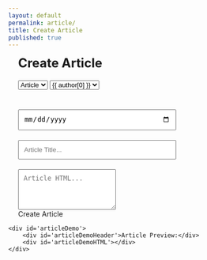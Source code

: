 ```yaml
---
layout: default
permalink: article/
title: Create Article
published: true
---
```

<style>
#page-wrapper {
	padding: 80px 0;
}
.container {
}

.articleForm {
	max-width: 900px;
	margin: 0 auto;
	padding: 0 20px;
}

form .title, #articleDemoHeader {
	font-size: 180%;
	font-weight: 700;
}
form select {
	margin: 20px 0;
}
form input {
	width: 100%;
	max-width: 320px;
	display: block;
	margin: 20px 0;
}
form input, form textarea {
	padding: 10px;
}


#articleDemo {
	max-width: 1178px;
	margin: 200px auto;
}
#articleDemoHeader {
	margin-bottom: 40px;
}
#articleDemoHTML {
	white-space: pre-wrap;
}
</style>

<div class='container'>
	<form class='articleForm'>
		<!-- {{ site.data.authors }} -->
		<div class='title'>Create Article</div>
		<select id='article_layout'>
			<option>Article</option>
		</select>
		<select id='article_author' data-name='author' placeholder='Select Author'>
			{% for author in site.data.authors %}
				<option>{{ author[0] }}</option>
			{% endfor %}
		</select>
		<input id='article_date' type='date' data-name='filename'/>
		<input id='article_filename' data-name='filename' placeholder='Article Title...'/>
		<!-- <input class='watch' id='article_author' data-name='author' placeholder='Article Author...'/> -->
		<textarea id='article_value' placeholder='Article HTML...' data-name='value' rows='4'></textarea>
		<div id='createBtn'>Create Article</div>
	</form>

	<div id='articleDemo'>
		<div id='articleDemoHeader'>Article Preview:</div>
		<div id='articleDemoHTML'></div>
	</div>
</div>



<script>
	var base = 'https://github.com/CarletonComputerScienceSociety/carletoncomputersciencesociety.github.io/new';
	// var branch = 'add-post';
	var branch = 'master';
	var fileLocation = 'community/news/_posts';
	var fileName = 'filename=';
	var bodyValue = 'value=';


	function setCurrentDate(){
		var currDate = new Date();
		var day = currDate.getDate();
		if(day < 10)
			day = '0' + day;

		var month = currDate.getMonth() + 1;
		if(month < 10)
			month = '0' + month;

		var year = currDate.getFullYear();
		document.getElementById('article_date').value = year + '-' + month + '-' + day;
	}
	setCurrentDate();

	function getPostUrl(){
		var layout = document.getElementById('article_layout').value;
		var date = document.getElementById('article_date').value;
		var title = document.getElementById('article_filename').value;
		var author = document.getElementById('article_author').value;
		var value = document.getElementById('article_value').value;
		
		if(date && title && author && value){
			var filestring = date.replace(/\s/g, '-') + '-' + title.replace(/\s/g, '-');
			var filebody = '---%0Dlayout:%20' + layout + "%0Dtitle:%20" + encodeURI(title) + '%0Dcategory:%20blog%0Dby:%20' + encodeURI(author) + '%0D---%0D';
			filebody += encodeURI(value);

			return base + '/' + branch + '/' + fileLocation + '?' + fileName + filestring + '&value=' + filebody;
		} else {
			displayError();
		}

		return null;
	}
	
	function displayError(){
		var date = document.getElementById('article_date').value;
		var title = document.getElementById('article_filename').value;
		var author = document.getElementById('article_author').value;
		var value = document.getElementById('article_value').value;
	}

	console.log("HERE");
	document.getElementById('article_value').addEventListener('input', function(){
		// document.getElementById('articleDemoHTML').write('test');
		console.log(this.value);
		document.getElementById('articleDemoHTML').innerHTML = this.value;

		// document.write('test');
		// encodeURI(this.value)
	});

	// console.log(base + '/' + branch + '/' + fileLocation + '?' + fileName + '&' + bodyValue);	

	document.getElementById('createBtn').addEventListener('click', function(){
		var post = getPostUrl();
		console.log(post);
		if(post){
			window.location.href = post;
		}
	});
</script>